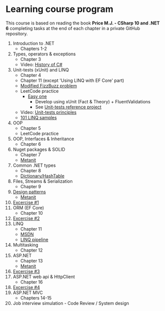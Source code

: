 # Learning course program
This course is based on reading the book **Price M.J. - CSharp 10 and .NET 6** completing tasks at the end of each chapter in a private GitHub repository.
1.  Introduction to .NET
    - Chapters 1-2
2. Types, operators & exceptions
    - Chapter 3
    - Video: [History of C#](https://www.youtube.com/watch?app=desktop&v=ysKnBJsnxjE)
3. Unit-tests (xUnit) and LINQ
    - Chapter 4
    - Chapter 11 (except 'Using LINQ with EF Core' part) 
    - [Modified FizzBuzz problem](https://github.com/alex1ozr/LearnDotNet/blob/main/Exercises/FizzBuzz.md)
    - LeetCode practice 
       - [Easy one](https://leetcode.com/problemset/all/?sorting=W3sic29ydE9yZGVyIjoiQVNDRU5ESU5HIiwib3JkZXJCeSI6IkRJRkZJQ1VMVFkifV0%3D)
         - Develop using xUnit (Fact & Theory) + FluentValidations
         - See [Unit-tests reference project](https://github.com/alex1ozr/LearnDotNet/tree/main/CodeSamples/UnitTests)
    - Video: [Unit-tests principles](https://www.youtube.com/watch?v=LkrqqpkKIXE)
    - [101 LINQ samples](https://github.com/dotnet/try-samples/blob/main/101-linq-samples/index.md)
5. OOP
    - Chapter 5
    - LeetCode practice
6. OOP, Interfaces & Inheritance
    - Chapter 6
7. Nuget packages & SOLID
    - Chapter 7
    - [Metanit](https://metanit.com/sharp/patterns/5.1.php)
8. Common .NET types
    - Chapter 8
    - [Dictionary/HashTable](https://blog.markvincze.com/back-to-basics-dictionary-part-1/)
9. Files, Streams & Serialization
    - Chapter 9
10. [Design patterns](https://github.com/alex1ozr/LearnDotNet/tree/main/Patterns)
    - [Metanit](https://metanit.com/sharp/patterns/1.1.php)
11. [Excercise #1](https://github.com/alex1ozr/LearnDotNet/blob/main/Exercises/Exercise_1.md)
12. ORM (EF Core)
    - Chapter 10
13. [Excercise #2](https://github.com/alex1ozr/LearnDotNet/blob/main/Exercises/Exercise_2.md)
14. LINQ
    - Chapter 11
    - [MSDN](https://learn.microsoft.com/en-us/dotnet/csharp/programming-guide/concepts/linq/introduction-to-linq-queries)
    - [LINQ pipeline](https://www.red-gate.com/simple-talk/development/dotnet-development/linq-secrets-revealed-chaining-and-debugging/#fourth)
15. Multitasking
    - Chapter 12
16. ASP.NET
    - Chapter 13
    - [Metanit](https://metanit.com/sharp/aspnet6/)
17. [Excercise #3](https://github.com/alex1ozr/LearnDotNet/blob/main/Exercises/Exercise_3.md)
19. ASP.NET web api & HttpClient
    - Chapter 16
19. [Excercise #4](https://github.com/alex1ozr/LearnDotNet/blob/main/Exercises/Exercise_4.md)
20. ASP.NET MVC
    - Chapters 14-15
21. Job interview simulation - Code Review / System design
